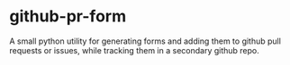 github-pr-form
==============

A small python utility for generating forms and adding them to github pull requests or issues, while tracking them in a secondary github repo.
